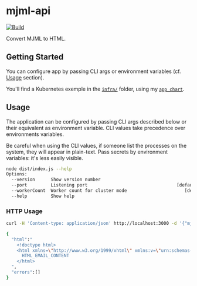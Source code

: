 # mjml-api

[![Build](https://github.com/ViBiOh/mjml-api/workflows/Build/badge.svg)](https://github.com/ViBiOh/mjml-api/actions)

Convert MJML to HTML.

## Getting Started

You can configure app by passing CLI args or environment variables (cf. [Usage](#usage) section).

You'll find a Kubernetes exemple in the [`infra/`](infra) folder, using my [`app chart`](https://github.com/ViBiOh/charts/tree/main/app).

## Usage

The application can be configured by passing CLI args described below or their equivalent as environment variable. CLI values take precedence over environments variables.

Be careful when using the CLI values, if someone list the processes on the system, they will appear in plain-text. Pass secrets by environment variables: it's less easily visible.

```bash
node dist/index.js --help
Options:
  --version      Show version number                                   [boolean]
  --port         Listening port                                  [default: 3000]
  --workerCount  Worker count for cluster mode                      [default: 1]
  --help         Show help                                             [boolean]
```

### HTTP Usage

```bash
curl -H 'Content-type: application/json' http://localhost:3000 -d '{"mjml":"<mjml><mj-body></mj-body></mjml>"}'

{
  "html":"
    <!doctype html>
    <html xmlns=\"http://www.w3.org/1999/xhtml\" xmlns:v=\"urn:schemas-microsoft-com:vml\" xmlns:o=\"urn:schemas-microsoft-com:office:office\">
      HTML_EMAIL_CONTENT
    </html>
  ",
  "errors":[]
}
```
